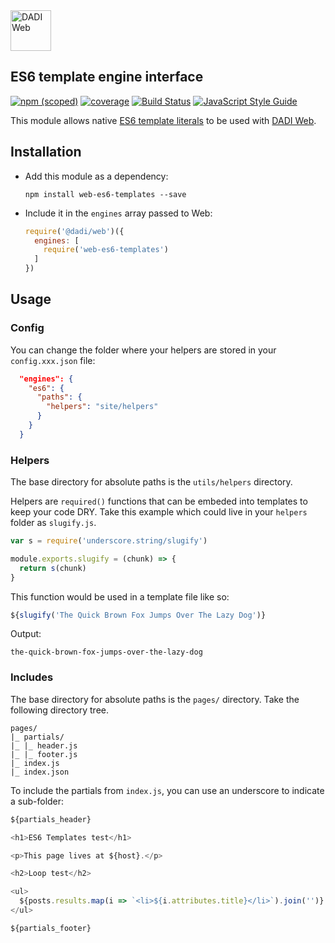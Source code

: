 <img src="https://dadi.tech/assets/products/dadi-web-full.png" alt="DADI Web" height="65"/>

## ES6 template engine interface

[![npm (scoped)](https://img.shields.io/npm/v/web-es6-templates.svg?maxAge=10800&style=flat-square)](https://www.npmjs.com/package/web-es6-templates)
[![coverage](https://img.shields.io/badge/coverage-58%2525-red.svg?style=flat?style=flat-square)](https://github.com/abovebored/web-es6-templates)
[![Build Status](https://travis-ci.org/abovebored/web-es6-templates.svg?branch=master)](https://travis-ci.org/abovebored/web-es6-templates)
[![JavaScript Style Guide](https://img.shields.io/badge/code%20style-standard-brightgreen.svg?style=flat-square)](http://standardjs.com/)

This module allows native [ES6 template literals](https://developer.mozilla.org/en/docs/Web/JavaScript/Reference/Template_literals) to be used with [DADI Web](https://github.com/dadi/web).

## Installation

- Add this module as a dependency:

   ```
   npm install web-es6-templates --save
   ```

- Include it in the `engines` array passed to Web:

   ```js
   require('@dadi/web')({
     engines: [
       require('web-es6-templates')
     ]
   })
   ```

## Usage

### Config

You can change the folder where your helpers are stored in your `config.xxx.json` file:

```json
  "engines": {
    "es6": {
      "paths": {
        "helpers": "site/helpers"
      }
    }
  }
```

### Helpers

The base directory for absolute paths is the `utils/helpers` directory.

Helpers are `required()` functions that can be embeded into templates to keep your code DRY. Take this example which could live in your `helpers` folder as `slugify.js`.

```javascript
var s = require('underscore.string/slugify')

module.exports.slugify = (chunk) => {
  return s(chunk)
}
```

This function would be used in a template file like so:

```javascript
${slugify('The Quick Brown Fox Jumps Over The Lazy Dog')}
```

Output:

```
the-quick-brown-fox-jumps-over-the-lazy-dog
```

### Includes

The base directory for absolute paths is the `pages/` directory. Take the following directory tree.

```
pages/
|_ partials/
|_ |_ header.js
|_ |_ footer.js
|_ index.js
|_ index.json
```

To include the partials from `index.js`, you can use an underscore to indicate a sub-folder:

```js
${partials_header}

<h1>ES6 Templates test</h1>

<p>This page lives at ${host}.</p>

<h2>Loop test</h2>

<ul>
  ${posts.results.map(i => `<li>${i.attributes.title}</li>`).join('')}
</ul>

${partials_footer}
```

